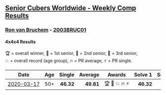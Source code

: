 <style>table {white-space: nowrap;}</style>

## [Senior Cubers Worldwide - Weekly Comp Results](/scw-comp/results/)
### [Ron van Bruchem](README.md) - [2003BRUC01](https://www.worldcubeassociation.org/persons/2003BRUC01?event=444)
#### 4x4x4 Results

<span style="white-space: nowrap;">🏆 = overall winner</span>, <span style="white-space: nowrap;">🥇 = 1st senior</span>, <span style="white-space: nowrap;">🥈 = 2nd senior</span>, <span style="white-space: nowrap;">🥉 = 3rd senior</span>, <span style="white-space: nowrap;">💥 = overall record (age group)</span>, <span style="white-space: nowrap;">🔥 = PR average</span>, <span style="white-space: nowrap;">⚡ = PR single</span>.

| Date | Age | Single | Average | Awards | Solve 1 | Solve 2 | Solve 3 | Solve 4 | Solve 5 | Video |
| :--: | :--: | --: | --: | :--: | --: | --: | --: | --: | --: | :-- |
| [2020-03-17](../../results/444/2020-03-17.md) | 50+ | **46.32** | **49.81** | 🏆 🥇 💥 🔥 ⚡ | **46.32** | 53.35 | 47.61 | 48.47 | 1:02.85 | [Link](https://www.facebook.com/events/211732526904866/permalink/216281769783275/) |


<!-- Global site tag (gtag.js) - Google Analytics -->
<script async src="https://www.googletagmanager.com/gtag/js?id=UA-86348435-3"></script>
<script>window.dataLayer = window.dataLayer || []; function gtag() {dataLayer.push(arguments);} gtag('js', new Date()); gtag('config', 'UA-86348435-3');</script>
